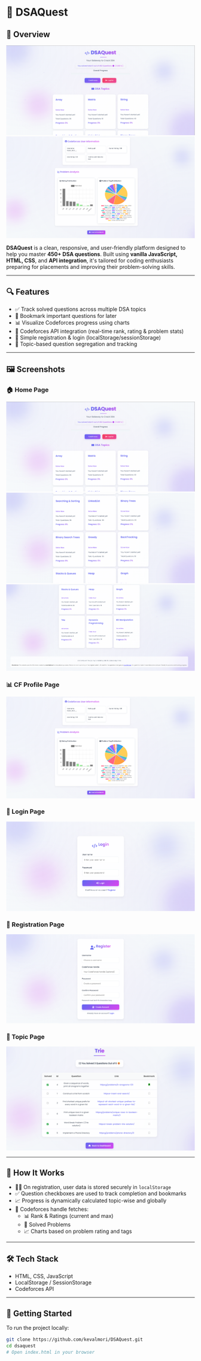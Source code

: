 # 🚀 DSAQuest

## 👀 Overview

![Cover Image](Images/Index_Page.png)
![Profile Image](Images/CF_Profile.png)

**DSAQuest** is a clean, responsive, and user-friendly platform designed to help you master **450+ DSA questions**. Built using **vanilla JavaScript, HTML, CSS**, and **API integration**, it's tailored for coding enthusiasts preparing for placements and improving their problem-solving skills.

---

## 🔍 Features

- ✅ Track solved questions across multiple DSA topics
- 📌 Bookmark important questions for later
- 📊 Visualize Codeforces progress using charts
- 🔗 Codeforces API integration (real-time rank, rating & problem stats)
- 🔐 Simple registration & login (localStorage/sessionStorage)
- 🧩 Topic-based question segregation and tracking

---

## 🖼️ Screenshots

### 🏠 Home Page
![Cover Image](Images/Index_Page.png)
![Home Page](Images/Index_Page%20(1).png)
![Home Page](Images/Index_Page%20(2).png)

### 📊 CF Profile Page
![Profile Image](Images/CF_Profile.png)

### 🔐 Login Page
![Login Page](Images/Login.png)

### 📝 Registration Page
![Register Page](Images/Register.png)

### 📂 Topic Page
![Topic Page](Images/Topic.png)

---

## 🧠 How It Works

- 🧑‍💼 On registration, user data is stored securely in `localStorage`
- ✅ Question checkboxes are used to track completion and bookmarks
- 📈 Progress is dynamically calculated topic-wise and globally
- 📡 Codeforces handle fetches:
  - 📊 Rank & Ratings (current and max)
  - 🧮 Solved Problems
  - 📈 Charts based on problem rating and tags

---

## 🛠 Tech Stack

- HTML, CSS, JavaScript
- LocalStorage / SessionStorage
- Codeforces API

---

## 🚀 Getting Started

To run the project locally:

```bash
git clone https://github.com/kevalmori/DSAQuest.git
cd dsaquest
# Open index.html in your browser
